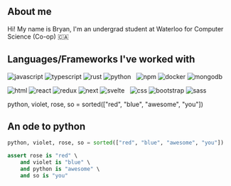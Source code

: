 ## About me

Hi! My name is Bryan, I'm an undergrad student at Waterloo for Computer Science (Co-op) 🇨🇦

## Languages/Frameworks I've worked with
![javascript](https://img.shields.io/badge/-JavaScript-20232a?style=for-the-badge&logo=javascript&logoColor=f7e018)
![typescript](https://img.shields.io/badge/-TypeScript-20232a?style=for-the-badge&logo=typescript&logoColor=3178C6)
![rust](https://img.shields.io/badge/-Rust-20232a?&style=for-the-badge&logo=rust&logoColor=bbbbbb)
![python](https://img.shields.io/badge/-Python-20232a?&style=for-the-badge&logo=python&logoColor=3776AB)
&nbsp;
![npm](https://img.shields.io/badge/-NPM-20232a?style=for-the-badge&logo=npm&logoColor=CC0000)
![docker](https://img.shields.io/badge/-Docker-20232a?&style=for-the-badge&logo=docker&logoColor=2496ED)
![mongodb](https://img.shields.io/badge/-MongoDB-20232a?&style=for-the-badge&logo=mongodb&logoColor=#47A248)

![html](https://img.shields.io/badge/-HTML-20232a?style=for-the-badge&logo=html5&logoColor=E34F26)
![react](https://img.shields.io/badge/-React-20232a?style=for-the-badge&logo=react&logoColor=61DAFB)
![redux](https://img.shields.io/badge/-Redux-20232a?style=for-the-badge&logo=redux&logoColor=764ABC)
![next](https://img.shields.io/badge/-Next-20232a?style=for-the-badge&logo=nextdotjs&logoColor=ffffff)
![svelte](https://img.shields.io/badge/-Svelte-20232a?style=for-the-badge&logo=svelte&logoColor=FF3E00)
&nbsp;
![css](https://img.shields.io/badge/-CSS-20232a?style=for-the-badge&logo=css3&logoColor=1572B6)
![bootstrap](https://img.shields.io/badge/-Bootstrap-20232a?style=for-the-badge&logo=bootstrap&logoColor=7952B3)
![sass](https://img.shields.io/badge/-Sass-20232a?style=for-the-badge&logo=sass&logoColor=CC6699)

python, violet, rose, so = sorted(["red", "blue", "awesome", "you"])

## An ode to python

```python
python, violet, rose, so = sorted(["red", "blue", "awesome", "you"])

assert rose is "red" \
    and violet is "blue" \
    and python is "awesome" \
    and so is "you"
```

<!-- ## A word from today's sponsor
[![Stack Overflow Key Ad](https://i.imgur.com/Sv2mT5q.gif)](https://stackoverflow.blog/2021/03/31/the-key-copy-paste/) -->
